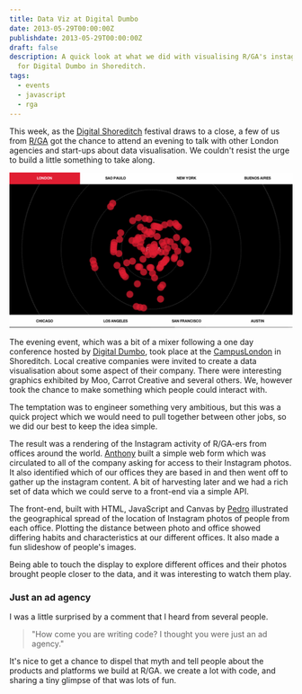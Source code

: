```yaml
---
title: Data Viz at Digital Dumbo
date: 2013-05-29T00:00:00Z
publishdate: 2013-05-29T00:00:00Z
draft: false
description: A quick look at what we did with visualising R/GA's instagram usage
  for Digital Dumbo in Shoreditch.
tags:
  - events
  - javascript
  - rga
---
```


 This week, as the <a href="http://digitalshoreditch.com/">Digital Shoreditch</a> festival draws to a close, a few of us from <a href="http://rga.com">R/GA</a> got the chance to attend an evening to talk with other London agencies and start-ups about data visualisation. We couldn't resist the urge to build a little something to take along.

<!--more-->
<img src="/images/dd-data-viz.gif" alt="">


<p>
    The evening event, which was a bit of a mixer following a one day conference hosted by <a href="http://www.digitaldumbo.com/">Digital Dumbo</a>, took place at the <a href="http://www.campuslondon.com/">CampusLondon</a> in Shoreditch.  Local creative companies were invited to create a data visualisation about some aspect of their company. There were interesting graphics exhibited by Moo, Carrot Creative and several others.  We, however took the chance to make something which people could interact with.
</p>

<p>
    The temptation was to engineer something very ambitious, but this was a quick project which we would need to pull together between other jobs, so we did our best to keep the idea simple.
</p>
<p>
    The result was a rendering of the Instagram activity of R/GA-ers from offices around the world.  <a href="http://anthonygalvin.com/">Anthony</a> built a simple web form which was circulated to all of the company asking for access to their Instagram photos. It also identified which of our offices they are based in and then went off to gather up the instagram content. A bit of harvesting later and we had a rich set of data which we could serve to a front-end via a simple API.
</p>
<p>
    The front-end, built with HTML, JavaScript and Canvas by <a href="http://www.pedroduarte.me">Pedro</a> illustrated the geographical spread of the location of Instagram photos  of people from each office. Plotting the distance between photo and office showed differing habits and characteristics at our different offices. It also made a fun slideshow of people's images.
</p>
<p>
    Being able to touch the display to explore different offices and their photos brought people closer to the data, and it was interesting to watch them play.
</p>

<h3>Just an ad agency</h3>

<p>
    I was a little surprised by a comment that I heard from several people.
</p>
<blockquote>
    "How come you are writing code? I thought you were just an ad agency."
</blockquote>
<p>
    It's nice to get a chance to dispel that myth and tell people about the products and platforms we build at R/GA. we create a lot with code, and sharing a tiny glimpse of that was lots of fun.
</p>






